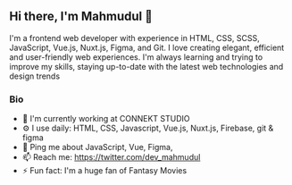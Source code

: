 ## Hi there, I'm Mahmudul 👋


I'm a frontend web developer with experience in HTML, CSS, SCSS, JavaScript, Vue.js, Nuxt.js, Figma, and Git. I love creating elegant, efficient and user-friendly web experiences. I'm always learning and trying to improve my skills, staying up-to-date with the latest web technologies and design trends


### Bio
- 🏢 I'm currently working at CONNEKT STUDIO
- ⚙️ I use daily: HTML, CSS, Javascript, Vue.js, Nuxt.js, Firebase, git & figma
- 💬 Ping me about JavaScript, Vue, Figma, 
- 📫 Reach me: https://twitter.com/dev_mahmudul
- ⚡ Fun fact: I'm a huge fan of Fantasy Movies

